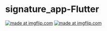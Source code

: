 # signature_app-Flutter

<a href="https://imgflip.com/gif/314efz"><img src="https://i.imgflip.com/314efz.gif" title="made at imgflip.com"/></a>
<a href="https://imgflip.com/gif/314epb"><img src="https://i.imgflip.com/314epb.gif" title="made at imgflip.com"/></a>
